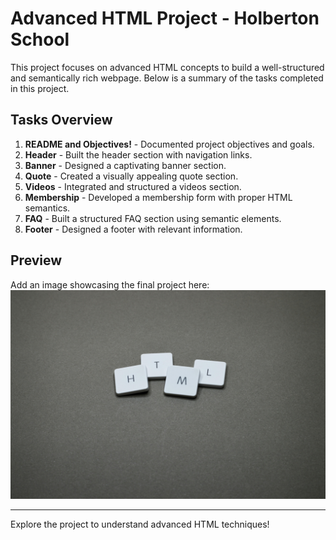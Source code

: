 # Advanced HTML Project - Holberton School

This project focuses on advanced HTML concepts to build a well-structured and semantically rich webpage. Below is a summary of the tasks completed in this project.

## Tasks Overview
1. **README and Objectives!** - Documented project objectives and goals.
2. **Header** - Built the header section with navigation links.
3. **Banner** - Designed a captivating banner section.
4. **Quote** - Created a visually appealing quote section.
5. **Videos** - Integrated and structured a videos section.
6. **Membership** - Developed a membership form with proper HTML semantics.
7. **FAQ** - Built a structured FAQ section using semantic elements.
8. **Footer** - Designed a footer with relevant information.

## Preview
Add an image showcasing the final project here:
![Project Preview](assets/html.jpg)

---

Explore the project to understand advanced HTML techniques!
